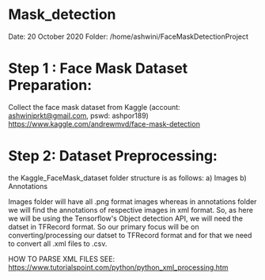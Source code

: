 # Mask_detection
Date: 20 October 2020
Folder: /home/ashwini/FaceMaskDetectionProject

Step 1 : Face Mask Dataset Preparation:
=========================================================================
Collect the face mask dataset from Kaggle (account: ashwiniprkt@gmail.com, pswd: ashpor189)
https://www.kaggle.com/andrewmvd/face-mask-detection

Step 2: Dataset Preprocessing:
=========================================================================
the Kaggle_FaceMask_dataset folder structure is as follows:
a) Images
b) Annotations

Images folder will have all .png format images whereas in annotations folder we will find the annotations of respective images in xml format.
So, as here we will be using the Tensorflow's Object detection API, we will need the datset in TFRecord format.
So our primary focus will be on converting/processing our datset to TFRecord format and for that we need to convert all .xml files to .csv.

HOW TO PARSE XML FILES SEE: https://www.tutorialspoint.com/python/python_xml_processing.htm

